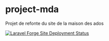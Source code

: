 # project-mda
 Projet de refonte du site de la maison des ados

[![Laravel Forge Site Deployment Status](https://img.shields.io/endpoint?url=https%3A%2F%2Fforge.laravel.com%2Fsite-badges%2F2240c9f2-d6ed-4e5e-a0e9-5eaa13286fa5&style=for-the-badge)](https://forge.laravel.com)
